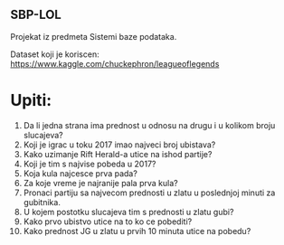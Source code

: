 ## SBP-LOL
Projekat iz predmeta Sistemi baze podataka.

Dataset koji je koriscen:
https://www.kaggle.com/chuckephron/leagueoflegends

# Upiti:

1. Da li jedna strana ima prednost u odnosu na drugu i u kolikom broju slucajeva?
2. Koji je igrac u toku 2017 imao najveci broj ubistava?
3. Kako uzimanje Rift Herald-a utice na ishod partije?
4. Koji je tim s najvise pobeda u 2017?
5. Koja kula najcesce prva pada?
6. Za koje vreme je najranije pala prva kula?
7. Pronaci partiju sa najvecom prednosti u zlatu u poslednjoj minuti za gubitnika.
8. U kojem postotku slucajeva tim s prednosti u zlatu gubi?
9. Kako prvo ubistvo utice na to ko ce pobediti?
10. Kako prednost JG u zlatu u prvih 10 minuta utice na pobedu?
